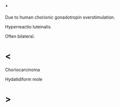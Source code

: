# .

Due to human chorionic gonadotropin overstimulation.

Hyperreactio luteinalis.

Often bilateral.

# <

Choriocarcinoma

Hydatidiform mole

# >
